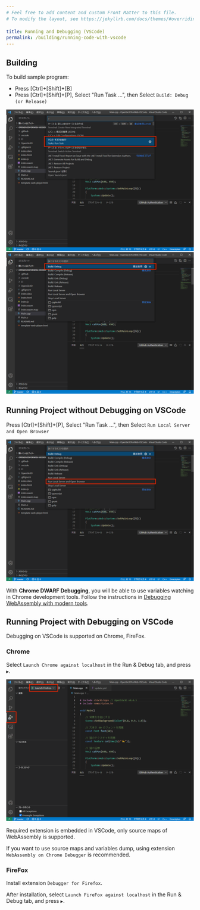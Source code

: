 ```yaml
---
# Feel free to add content and custom Front Matter to this file.
# To modify the layout, see https://jekyllrb.com/docs/themes/#overriding-theme-defaults

title: Running and Debugging (VSCode)
permalink: /building/running-code-with-vscode
---
```


## Building

To build sample program:

- Press [Ctrl]+[Shift]+[B]
- Press [Ctrl]+[Shift]+[P], Select "Run Task ...", then Select `Build: Debug (or Release)`

![vscode-run-task](/assets/img/building/running-code-with-vscode/vscode-run-task.png)
![vscode-run-task-2](/assets/img/building/running-code-with-vscode/vscode-run-task-2.png)

## Running Project without Debugging on VSCode

Press [Ctrl]+[Shift]+[P], Select "Run Task ...", then Select `Run Local Server and Open Browser`

![vscode-run-task-3](/assets/img/building/running-code-with-vscode/vscode-run-task-3.png)

With **Chrome DWARF Debugging**, you will be able to use variables watching in Chrome development tools.
Follow the instructions in [Debugging WebAssembly with modern tools](https://developer.chrome.com/blog/wasm-debugging-2020/).

## Running Project with Debugging on VSCode

Debugging on VSCode is supported on Chrome, FireFox.

### Chrome

Select `Launch Chrome against localhost` in the Run & Debug tab, and press `▶️`.

![start-debugging](/assets/img/building/running-code-with-vscode/start-debugging.png)

Required extension is embedded in VSCode, only source maps of WebAssembly is supported.

If you want to use source maps and variables dump, using extension `WebAssembly on Chrome Debugger` is recommended.

### FireFox

Install extension `Debugger for Firefox`.

After installation, select `Launch FireFox against localhost` in the Run & Debug tab, and press `▶️`.
